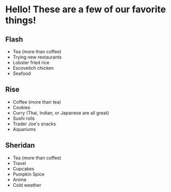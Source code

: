 # Hello! These are a few of our favorite things!

## Flash
* Tea (more than coffee)
* Trying new restaurants
* Lobster fried rice
* Escoveitch chicken
* Seafood

## Rise
* Coffee (more than tea)
* Cookies
* Curry (Thai, Indian, or Japanese are all great)
* Sushi rolls
* Trader Joe's snacks
* Aquariums

## Sheridan
* Tea (more than coffee) 
* Travel
* Cupcakes
* Pumpkin Spice
* Anime
* Cold weather